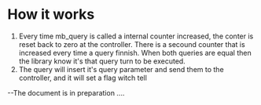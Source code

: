 # How it works

1. Every time mb_query is called a internal counter increased, the conter is reset back to zero at the controller. There is a secound counter that is increased every time a query finnish. When both queries are equal then the library know it's that query turn to be executed. 
2. The query will insert it's query parameter and send them to the controller, and it will set a flag witch tell 


--The document is in preparation ....
